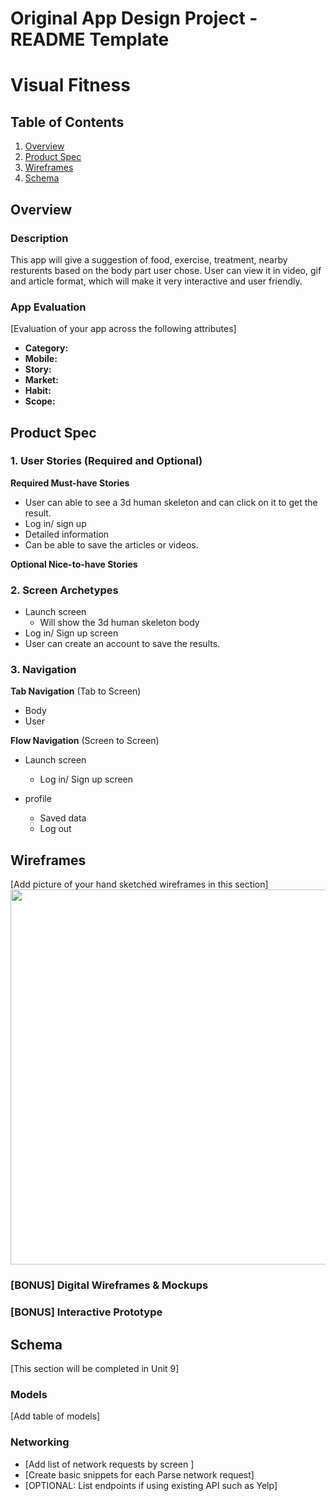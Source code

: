 Original App Design Project - README Template
===
 
# Visual Fitness
 
## Table of Contents
1. [Overview](#Overview)
1. [Product Spec](#Product-Spec)
1. [Wireframes](#Wireframes)
2. [Schema](#Schema)
 
## Overview
### Description
 
This app will give a suggestion of food, exercise, treatment, nearby resturents based on the body part user chose. User can view it in video, gif and article format, which will make it very interactive and user friendly.
 
### App Evaluation
[Evaluation of your app across the following attributes]
- **Category:**
- **Mobile:**
- **Story:**
- **Market:**
- **Habit:**
- **Scope:**
 
## Product Spec
 
### 1. User Stories (Required and Optional)
 
**Required Must-have Stories**
 
* User can able to see a 3d human skeleton and can click on it to get the result. 
* Log in/ sign up
* Detailed information
* Can be able to save the articles or videos.
 
**Optional Nice-to-have Stories**
 
 
 
### 2. Screen Archetypes
 
* Launch screen
  * Will show the 3d human skeleton body
 * Log in/ Sign up screen
  * User can create an account to save the results.
 
### 3. Navigation
 
**Tab Navigation** (Tab to Screen)
 
* Body
* User
 
 
**Flow Navigation** (Screen to Screen)
 
* Launch screen
  * Log in/ Sign up screen
 
* profile
  * Saved data
  * Log out
 
## Wireframes
[Add picture of your hand sketched wireframes in this section]
<img src="https://drive.google.com/uc?export=view&id=1vd1scTRGYcdYA1rK" width=600>
 
### [BONUS] Digital Wireframes & Mockups
 
### [BONUS] Interactive Prototype
 
## Schema
[This section will be completed in Unit 9]
### Models
[Add table of models]
### Networking
- [Add list of network requests by screen ]
- [Create basic snippets for each Parse network request]
- [OPTIONAL: List endpoints if using existing API such as Yelp]

